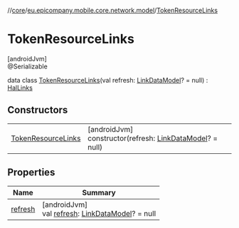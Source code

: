 //[core](../../../index.md)/[eu.epicompany.mobile.core.network.model](../index.md)/[TokenResourceLinks](index.md)

# TokenResourceLinks

[androidJvm]\
@Serializable

data class [TokenResourceLinks](index.md)(val refresh: [LinkDataModel](../../eu.epicompany.mobile.core.network.hypermedia/-link-data-model/index.md)? = null) : [HalLinks](../../eu.epicompany.mobile.core.network.hypermedia/-hal-links/index.md)

## Constructors

| | |
|---|---|
| [TokenResourceLinks](-token-resource-links.md) | [androidJvm]<br>constructor(refresh: [LinkDataModel](../../eu.epicompany.mobile.core.network.hypermedia/-link-data-model/index.md)? = null) |

## Properties

| Name | Summary |
|---|---|
| [refresh](refresh.md) | [androidJvm]<br>val [refresh](refresh.md): [LinkDataModel](../../eu.epicompany.mobile.core.network.hypermedia/-link-data-model/index.md)? = null |

